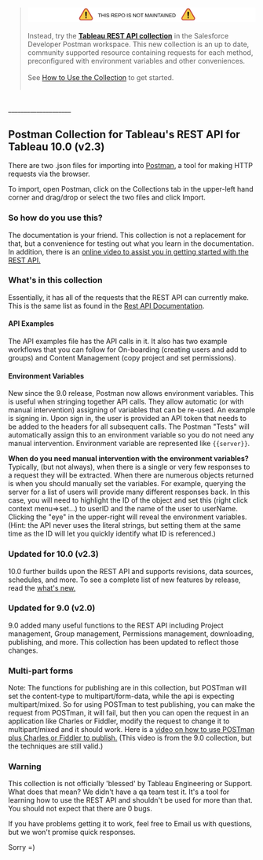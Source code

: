   <br/>

> ![This repo is not maintained.](warning_icon.png)<br/> <br/>Instead, try the **[Tableau REST API collection](https://www.postman.com/salesforce-developers/workspace/salesforce-developers/collection/12721794-7d783742-165f-4d10-8c4c-5719fb60fba2)** in the Salesforce Developer Postman workspace. This new collection is an up to date, community supported resource containing requests for each method, preconfigured with environment variables and other conveniences.<br/><br/> See [How to Use the Collection](https://github.com/tableau/tableau-postman/blob/main/README.md#how-to-use-the-collection) to get started. <br/><br/>

<br/>
____________________

<br>


## Postman Collection for Tableau's REST API for Tableau 10.0 (v2.3)

There are two .json files for importing into [Postman](http://www.getpostman.com/), a tool for making HTTP requests via the browser.

To import, open Postman, click on the Collections tab in the upper-left hand corner and drag/drop or select the two files and click Import.

### So how do you use this?
The documentation is your friend. This collection is not a replacement for that, but a convenience for testing out what you learn in the documentation. In addition, there is an [online video to assist you in getting started with the REST API.](https://www.tableau.com/learn/tutorials/on-demand/rest-api)

### What's in this collection
Essentially, it has all of the requests that the REST API can currently make. This is the same list as found in the [Rest API Documentation]( https://onlinehelp.tableau.com/current/api/rest_api/en-us/help.htm).

#### API Examples
The API examples file has the API calls in it.  It also has two example workflows that you can follow for On-boarding (creating users and add to groups) and Content Management (copy project and set permissions).

#### Environment Variables
New since the 9.0 release, Postman now allows environment variables.  This is useful when stringing together API calls.  They allow automatic (or with manual intervention) assigning of variables that can be re-used.  An example is signing in.  Upon sign in, the user is provided an API token that needs to be added to the headers for all subsequent calls.  The Postman "Tests" will automatically assign this to an environment variable so you do not need any manual intervention.  Environment variable are represented like <code>{{server}}</code>.

<b>When do you need manual intervention with the environment variables?</b>
Typically, (but not always), when there is a single or very few responses to a request they will be extracted.  When there are numerous objects returned is when you should manually set the variables.  For example, querying the server for a list of users will provide many different responses back.  In this case, you will need to highlight the ID of the object and set this (right click context menu=>set...) to userID and the name of the user to userName.  Clicking the "eye" in the upper-right will reveal the environment variables.  (Hint: the API never uses the literal strings, but setting them at the same time as the ID will let you quickly identify what ID is referenced.)    

### Updated for 10.0 (v2.3)
10.0 further builds upon the REST API and supports revisions, data sources, schedules, and more.  To see a complete list of new features by release, read the [what's new.](https://onlinehelp.tableau.com/current/api/rest_api/en-us/help.htm#REST/rest_api_whats_new.htm)

### Updated for 9.0 (v2.0)
9.0 added many useful functions to the REST API including Project management, Group management, Permissions management, downloading, publishing, and more. This collection has been updated to reflect those changes.

### Multi-part forms
Note: The functions for publishing are in this collection, but POSTman will set the content-type to multipart/form-data, while the api is expecting multipart/mixed. So for using POSTman to test publishing, you can make the request from POSTman, it will fail, but then you can open the request in an application like Charles or Fiddler, modify the request to change it to multipart/mixed and it should work.
Here is a [video on how to use POSTman plus Charles or Fiddler to publish.](http://youtu.be/hiYaekLuV4Q)  (This video is from the 9.0 collection, but the techniques are still valid.)

### Warning
This collection is not officially 'blessed' by Tableau Engineering or Support.
What does that mean? We didn't have a qa team test it. It's a tool for learning how to use the REST API and shouldn't be used for more than that.
You should not expect that there are 0 bugs.

If you have problems getting it to work, feel free to Email us with questions, but we won't promise quick responses.

Sorry =)
